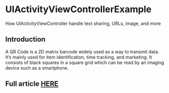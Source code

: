 # UIActivityViewControllerExample
How UIActivityViewController handle text sharing, URLs, image, and more

## Introduction

A QR Code is a 2D matrix barcode widely used as a way to transmit data. It’s mainly used for item identification, time tracking, and marketing. It consists of black squares in a square grid which can be read by an imaging device such as a smartphone.

## Full article [HERE](https://levelup.gitconnected.com/how-to-create-a-qrcode-reader-in-swift-1b633d5ac95e)
